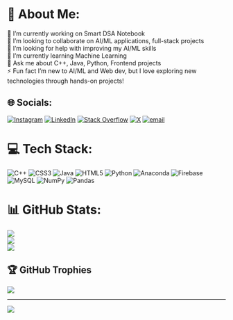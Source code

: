 # 💫 About Me:
🔭 I’m currently working on Smart DSA Notebook<br>👯 I’m looking to collaborate on AI/ML applications, full-stack projects<br>🤝 I’m looking for help with improving my AI/ML skills<br>🌱 I’m currently learning Machine Learning <br>💬 Ask me about C++, Java, Python, Frontend projects<br>⚡ Fun fact  I’m new to AI/ML and Web dev, but I love exploring new technologies through hands-on projects! 


## 🌐 Socials:
[![Instagram](https://img.shields.io/badge/Instagram-%23E4405F.svg?logo=Instagram&logoColor=white)](https://instagram.com/aakansh_tandon) [![LinkedIn](https://img.shields.io/badge/LinkedIn-%230077B5.svg?logo=linkedin&logoColor=white)](https://linkedin.com/in/aakansh-tandon) [![Stack Overflow](https://img.shields.io/badge/-Stackoverflow-FE7A16?logo=stack-overflow&logoColor=white)](https://stackoverflow.com/users/user:29558405) [![X](https://img.shields.io/badge/X-black.svg?logo=X&logoColor=white)](https://x.com/AakanshTandon) [![email](https://img.shields.io/badge/Email-D14836?logo=gmail&logoColor=white)](mailto:aakanshtandon@gmail.com) 

# 💻 Tech Stack:
![C++](https://img.shields.io/badge/c++-%2300599C.svg?style=for-the-badge&logo=c%2B%2B&logoColor=white) ![CSS3](https://img.shields.io/badge/css3-%231572B6.svg?style=for-the-badge&logo=css3&logoColor=white) ![Java](https://img.shields.io/badge/java-%23ED8B00.svg?style=for-the-badge&logo=openjdk&logoColor=white) ![HTML5](https://img.shields.io/badge/html5-%23E34F26.svg?style=for-the-badge&logo=html5&logoColor=white) ![Python](https://img.shields.io/badge/python-3670A0?style=for-the-badge&logo=python&logoColor=ffdd54) ![Anaconda](https://img.shields.io/badge/Anaconda-%2344A833.svg?style=for-the-badge&logo=anaconda&logoColor=white) ![Firebase](https://img.shields.io/badge/firebase-a08021?style=for-the-badge&logo=firebase&logoColor=ffcd34) ![MySQL](https://img.shields.io/badge/mysql-4479A1.svg?style=for-the-badge&logo=mysql&logoColor=white) ![NumPy](https://img.shields.io/badge/numpy-%23013243.svg?style=for-the-badge&logo=numpy&logoColor=white) ![Pandas](https://img.shields.io/badge/pandas-%23150458.svg?style=for-the-badge&logo=pandas&logoColor=white)
# 📊 GitHub Stats:
![](https://github-readme-stats.vercel.app/api?username=Aakansh-tandon&theme=dark&hide_border=false&include_all_commits=false&count_private=false)<br/>
![](https://github-readme-streak-stats.herokuapp.com/?user=Aakansh-tandon&theme=dark&hide_border=false)<br/>
![](https://github-readme-stats.vercel.app/api/top-langs/?username=Aakansh-tandon&theme=dark&hide_border=false&include_all_commits=false&count_private=false&layout=compact)

## 🏆 GitHub Trophies
![](https://github-profile-trophy.vercel.app/?username=Aakansh-tandon&theme=radical&no-frame=false&no-bg=true&margin-w=4)

---
[![](https://visitcount.itsvg.in/api?id=Aakansh-tandon&icon=0&color=0)](https://visitcount.itsvg.in)

<!-- Proudly created with GPRM ( https://gprm.itsvg.in ) -->
